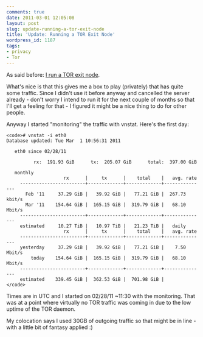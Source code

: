 ```yaml
---
comments: true
date: 2011-03-01 12:05:08
layout: post
slug: update-running-a-tor-exit-node
title: 'Update: Running a TOR Exit Node'
wordpress_id: 1187
tags:
- privacy
- Tor
---
```


As said before: [I run a TOR exit node](http://blog.serverhorror.com/2011/02/28/running-a-tor-exit-node/).

What's nice is that this gives me a box to play (privately) that has quite some traffic. Since I didn't use it before anyway and cancelled the server already - don't worry I intend to run it for the next couple of months so that I'll get a feeling for that - I figured it might be a nice thing to do for other people.

Anyway I started "monitoring" the traffic with vnstat. Here's the first day:

    
    <code># vnstat -i eth0
    Database updated: Tue Mar  1 10:56:31 2011
    
       eth0 since 02/28/11
    
              rx:  191.93 GiB      tx:  205.07 GiB      total:  397.00 GiB
    
       monthly
                         rx      |     tx      |    total    |   avg. rate
         ------------------------+-------------+-------------+---------------
           Feb '11     37.29 GiB |   39.92 GiB |   77.21 GiB |  267.73 kbit/s
           Mar '11    154.64 GiB |  165.15 GiB |  319.79 GiB |   68.10 Mbit/s
         ------------------------+-------------+-------------+---------------
         estimated     10.27 TiB |   10.97 TiB |   21.23 TiB |   daily
                         rx      |     tx      |    total    |   avg. rate
         ------------------------+-------------+-------------+---------------
         yesterday     37.29 GiB |   39.92 GiB |   77.21 GiB |    7.50 Mbit/s
             today    154.64 GiB |  165.15 GiB |  319.79 GiB |   68.10 Mbit/s
         ------------------------+-------------+-------------+---------------
         estimated    339.45 GiB |  362.53 GiB |  701.98 GiB |
    </code>


Times are in UTC and I started on 02/28/11 ~11:30 with the monitoring. That was at a point where virtually no TOR traffic was coming in due to the low uptime of the TOR daemon.

My colocation says I used 30GB of outgoing traffic so that might be in line - with a little bit of fantasy applied :)
